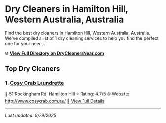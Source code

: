 # Dry Cleaners in Hamilton Hill, Western Australia, Australia

Find the best dry cleaners in Hamilton Hill, Western Australia, Australia. We've compiled a list of 1 dry cleaning services to help you find the perfect one for your needs.

🌐 **[View Full Directory on DryCleanersNear.com](https://drycleanersnear.com/city/Australia/Western%20Australia/Hamilton%20Hill)**

## Top Dry Cleaners

### 1. [Cosy Crab Laundrette](https://drycleanersnear.com/dryCleaner/68ad16241d9ee695c9252db2/cosy-crab-laundrette)
📍 51 Rockingham Rd, Hamilton Hill
⭐ Rating: 4.7/5
🌐 Website: http://www.cosycrab.com.au/
🔗 [View Full Details](https://drycleanersnear.com/dryCleaner/68ad16241d9ee695c9252db2/cosy-crab-laundrette)


---

*Last updated: 8/29/2025*
